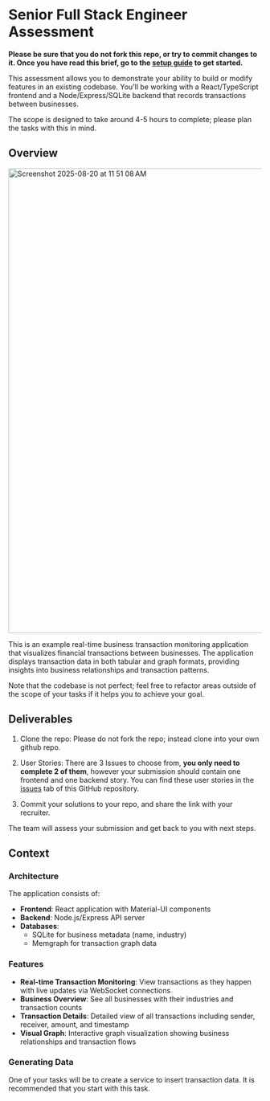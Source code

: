 # Senior Full Stack Engineer Assessment

**Please be sure that you do not fork this repo, or try to commit changes to it. Once you have read this brief, go to the [setup guide](SETUP.md) to get started.** 

This assessment allows you to demonstrate your ability to build or modify features in an existing codebase. You'll be working with a React/TypeScript frontend and a Node/Express/SQLite backend that records transactions between businesses. 

The scope is designed to take around 4-5 hours to complete; please plan the tasks with this in mind.


## Overview

<img width="1774" height="925" alt="Screenshot 2025-08-20 at 11 51 08 AM" src="https://github.com/user-attachments/assets/24e92ebe-d7c0-4386-be8a-7e30b9dcedc0" />

This is an example real-time business transaction monitoring application that visualizes financial transactions between businesses. The application displays transaction data in both tabular and graph formats, providing insights into business relationships and transaction patterns.

Note that the codebase is not perfect; feel free to refactor areas outside of the scope of your tasks if it helps you to achieve your goal.

## Deliverables

1. Clone the repo: Please do not fork the repo; instead clone into your own github repo.

2. User Stories: There are 3 Issues to choose from, **you only need to complete 2 of them**, however your submission should contain one frontend and one backend story. You can find these user stories in the [issues](https://github.com/sayari-puzzles/app-eng-mid-takehome/issues) tab of this GitHub repository.

3. Commit your solutions to your repo, and share the link with your recruiter.

The team will assess your submission and get back to you with next steps.

## Context

### Architecture

The application consists of:
- **Frontend**: React application with Material-UI components
- **Backend**: Node.js/Express API server
- **Databases**: 
  - SQLite for business metadata (name, industry)
  - Memgraph for transaction graph data

### Features

- **Real-time Transaction Monitoring**: View transactions as they happen with live updates via WebSocket connections
- **Business Overview**: See all businesses with their industries and transaction counts
- **Transaction Details**: Detailed view of all transactions including sender, receiver, amount, and timestamp
- **Visual Graph**: Interactive graph visualization showing business relationships and transaction flows


### Generating Data

One of your tasks will be to create a service to insert transaction data. It is recommended that you start with this task.
